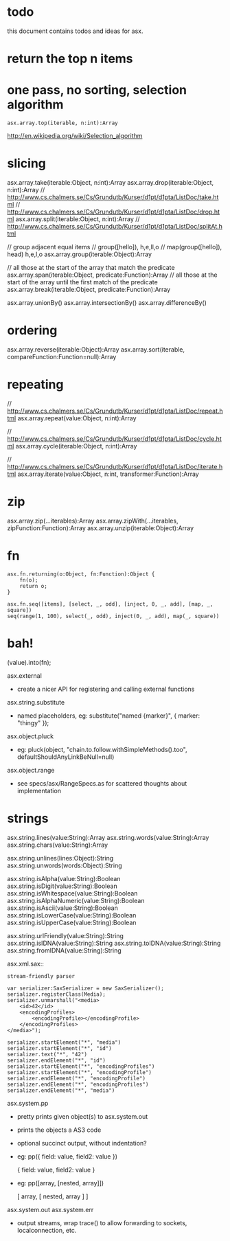 # todo

this document contains todos and ideas for asx. 

# return the top n items
# one pass, no sorting, selection algorithm
    asx.array.top(iterable, n:int):Array 

http://en.wikipedia.org/wiki/Selection_algorithm

# slicing

asx.array.take(iterable:Object, n:int):Array
asx.array.drop(iterable:Object, n:int):Array
// http://www.cs.chalmers.se/Cs/Grundutb/Kurser/d1pt/d1pta/ListDoc/take.html
// http://www.cs.chalmers.se/Cs/Grundutb/Kurser/d1pt/d1pta/ListDoc/drop.html
asx.array.split(iterable:Object, n:int):Array
// http://www.cs.chalmers.se/Cs/Grundutb/Kurser/d1pt/d1pta/ListDoc/splitAt.html

// group adjacent equal items
// group([hello]), h,e,ll,o
// map(group([hello]), head) h,e,l,o
asx.array.group(iterable:Object):Array

// all those at the start of the array that match the predicate
asx.array.span(iterable:Object, predicate:Function):Array
// all those at the start of the array until the first match of the predicate
asx.array.break(iterable:Object, predicate:Function):Array


asx.array.unionBy()
asx.array.intersectionBy()
asx.array.differenceBy()


# ordering
asx.array.reverse(iterable:Object):Array
asx.array.sort(iterable, compareFunction:Function=null):Array

# repeating

// http://www.cs.chalmers.se/Cs/Grundutb/Kurser/d1pt/d1pta/ListDoc/repeat.html
asx.array.repeat(value:Object, n:int):Array

// http://www.cs.chalmers.se/Cs/Grundutb/Kurser/d1pt/d1pta/ListDoc/cycle.html
asx.array.cycle(iterable:Object, n:int):Array

// http://www.cs.chalmers.se/Cs/Grundutb/Kurser/d1pt/d1pta/ListDoc/iterate.html
asx.array.iterate(value:Object, n:int, transformer:Function):Array

# zip
asx.array.zip(...iterables):Array
asx.array.zipWith(...iterables, zipFunction:Function):Array
asx.array.unzip(iterable:Object):Array

# fn
    asx.fn.returning(o:Object, fn:Function):Object {
        fn(o);
        return o;
    }

    asx.fn.seq([items], [select, _, odd], [inject, 0, _, add], [map, _, square])
    seq(range(1, 100), select(_, odd), inject(0, _, add), map(_, square))    

# bah!
(value).into(fn);

asx.external

- create a nicer API for registering and calling external functions


asx.string.substitute

- named placeholders, eg: substitute("named {marker}", { marker: "thingy" });

asx.object.pluck

- eg: pluck(object, "chain.to.follow.withSimpleMethods().too", defaultShouldAnyLinkBeNull=null)

asx.object.range

- see specs/asx/RangeSpecs.as for scattered thoughts about implementation

# strings

asx.string.lines(value:String):Array
asx.string.words(value:String):Array
asx.string.chars(value:String):Array

asx.string.unlines(lines:Object):String
asx.string.unwords(words:Object):String

asx.string.isAlpha(value:String):Boolean
asx.string.isDigit(value:String):Boolean
asx.string.isWhitespace(value:String):Boolean
asx.string.isAlphaNumeric(value:String):Boolean
asx.string.isAscii(value:String):Boolean
asx.string.isLowerCase(value:String):Boolean
asx.string.isUpperCase(value:String):Boolean

asx.string.urlFriendly(value:String):String
asx.string.isIDNA(value:String):String
asx.string.toIDNA(value:String):String
asx.string.fromIDNA(value:String):String


asx.xml.sax::

    stream-friendly parser
    
    var serializer:SaxSerializer = new SaxSerializer();
    serializer.registerClass(Media);
    serializer.unmarshall("<media>
        <id>42</id>
        <encodingProfiles>
            <encodingProfile></encodingProfile>
        </encodingProfiles>
    </media>");
    
    serializer.startElement("*", "media")
    serializer.startElement("*", "id")
    serializer.text("*", "42")
    serializer.endElement("*", "id")
    serializer.startElement("*", "encodingProfiles")
    serializer.startElement("*", "encodingProfile")
    serializer.endElement("*", "encodingProfile")
    serializer.endElement("*", "encodingProfiles")
    serializer.endElement("*", "media")

asx.system.pp

- pretty prints given object(s) to asx.system.out
- prints the objects a AS3 code
- optional succinct output, without indentation?
- eg: pp({ field: value, field2: value })

    { 
        field: value,
        field2: value
    }

- eg: pp([array, [nested, array]])

    [
        array,
        [
            nested,
            array
        ]
    ]

asx.system.out
asx.system.err

- output streams, wrap trace() to allow forwarding to sockets, localconnection, etc. 